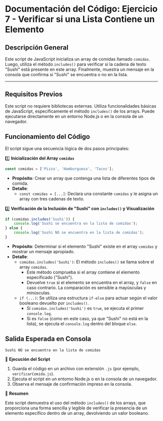 # Documentación del Código: Ejercicio 7 - Verificar si una Lista Contiene un Elemento

## Descripción General

Este script de JavaScript inicializa un array de comidas llamado `comidas`. Luego, utiliza el método `includes()` para verificar si la cadena de texto "Sushi" está presente en este array. Finalmente, muestra un mensaje en la consola que confirma si "Sushi" se encuentra o no en la lista.

---

## Requisitos Previos

Este script no requiere bibliotecas externas. Utiliza funcionalidades básicas de JavaScript, específicamente el método `includes()` de los arrays. Puede ejecutarse directamente en un entorno Node.js o en la consola de un navegador.

## Funcionamiento del Código

El script sigue una secuencia lógica de dos pasos principales:

1️⃣ **Inicialización del Array `comidas`**

```js
const comidas = ['Pizza', 'Hamburguesa', 'Tacos'];
```

*   **Propósito**: Crear un array que contenga una lista de diferentes tipos de comida.
*   **Detalle**:
    *   `const comidas = [...]`: Declara una constante `comidas` y le asigna un array con tres cadenas de texto.

2️⃣ **Verificación de la Inclusión de "Sushi" con `includes()` y Visualización**

```js
if (comidas.includes('Sushi')) {
    console.log('Sushi se encuentra en la lista de comidas');
} else {
    console.log('Sushi NO se encuentra en la lista de comidas');
}
```

*   **Propósito**: Determinar si el elemento "Sushi" existe en el array `comidas` y mostrar un mensaje apropiado.
*   **Detalle**:
    *   `comidas.includes('Sushi')`: El método `includes()` se llama sobre el array `comidas`.
        *   Este método comprueba si el array contiene el elemento especificado ("Sushi").
        *   Devuelve `true` si el elemento se encuentra en el array, y `false` en caso contrario. La comparación es sensible a mayúsculas y minúsculas.
    *   `if (...)`: Se utiliza una estructura `if-else` para actuar según el valor booleano devuelto por `includes()`.
        *   Si `comidas.includes('Sushi')` es `true`, se ejecuta el primer `console.log`.
        *   Si es `false` (como en este caso, ya que "Sushi" no está en la lista), se ejecuta el `console.log` dentro del bloque `else`.

## Salida Esperada en Consola

```
Sushi NO se encuentra en la lista de comidas
```

🚀 **Ejecución del Script**

1.  Guarda el código en un archivo con extensión `.js` (por ejemplo, `verificarComida.js`).
2.  Ejecuta el script en un entorno Node.js o en la consola de un navegador.
3.  Observa el mensaje de confirmación impreso en la consola.

🏁 **Resumen**

Este script demuestra el uso del método `includes()` de los arrays, que proporciona una forma sencilla y legible de verificar la presencia de un elemento específico dentro de un array, devolviendo un valor booleano.